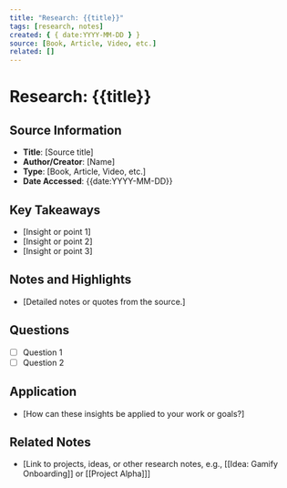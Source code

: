 ```yaml
---
title: "Research: {{title}}"
tags: [research, notes]
created: { { date:YYYY-MM-DD } }
source: [Book, Article, Video, etc.]
related: []
---
```


# Research: {{title}}

## Source Information

- **Title**: [Source title]
- **Author/Creator**: [Name]
- **Type**: [Book, Article, Video, etc.]
- **Date Accessed**: {{date:YYYY-MM-DD}}

## Key Takeaways

- [Insight or point 1]
- [Insight or point 2]
- [Insight or point 3]

## Notes and Highlights

- [Detailed notes or quotes from the source.]

## Questions

- [ ] Question 1
- [ ] Question 2

## Application

- [How can these insights be applied to your work or goals?]

## Related Notes

- [Link to projects, ideas, or other research notes, e.g., [[Idea: Gamify Onboarding]] or [[Project Alpha]]]
